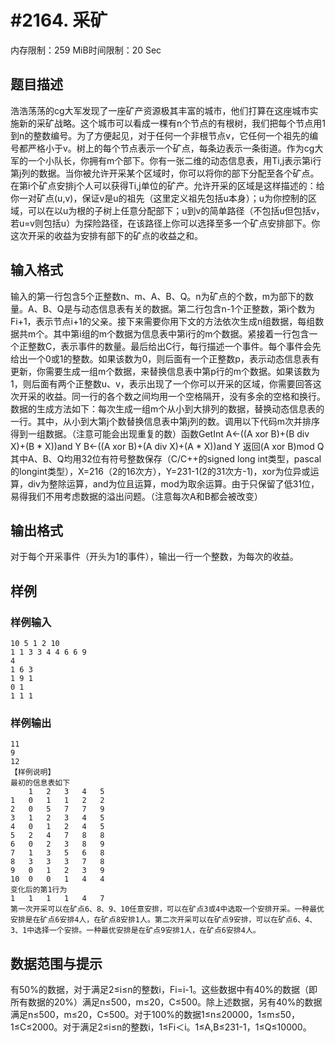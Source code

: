 # #2164. 采矿

内存限制：259 MiB时间限制：20 Sec

## 题目描述

浩浩荡荡的cg大军发现了一座矿产资源极其丰富的城市，他们打算在这座城市实施新的采矿战略。这个城市可以看成一棵有n个节点的有根树，我们把每个节点用1到n的整数编号。为了方便起见，对于任何一个非根节点v，它任何一个祖先的编号都严格小于v。树上的每个节点表示一个矿点，每条边表示一条街道。作为cg大军的一个小队长，你拥有m个部下。你有一张二维的动态信息表，用Ti,j表示第i行第j列的数据。当你被允许开采某个区域时，你可以将你的部下分配至各个矿点。在第i个矿点安排j个人可以获得Ti,j单位的矿产。允许开采的区域是这样描述的：给你一对矿点(u,v)，保证v是u的祖先（这里定义祖先包括u本身）；u为你控制的区域，可以在以u为根的子树上任意分配部下；u到v的简单路径（不包括u但包括v，若u=v则包括u）为探险路径，在该路径上你可以选择至多一个矿点安排部下。你这次开采的收益为安排有部下的矿点的收益之和。

## 输入格式

输入的第一行包含5个正整数n、m、A、B、Q。n为矿点的个数，m为部下的数量。A、B、Q是与动态信息表有关的数据。第二行包含n-1个正整数，第i个数为Fi+1，表示节点i+1的父亲。接下来需要你用下文的方法依次生成n组数据，每组数据共m个。其中第i组的m个数据为信息表中第i行的m个数据。紧接着一行包含一个正整数C，表示事件的数量。最后给出C行，每行描述一个事件。每个事件会先给出一个0或1的整数。如果该数为0，则后面有一个正整数p，表示动态信息表有更新，你需要生成一组m个数据，来替换信息表中第p行的m个数据。如果该数为1，则后面有两个正整数u、v，表示出现了一个你可以开采的区域，你需要回答这次开采的收益。同一行的各个数之间均用一个空格隔开，没有多余的空格和换行。数据的生成方法如下：每次生成一组m个从小到大排列的数据，替换动态信息表的一行。其中，从小到大第j个数替换信息表中第j列的数。调用以下代码m次并排序得到一组数据。（注意可能会出现重复的数）函数GetInt A&larr;((A xor B)+(B div X)+(B * X))and Y B&larr;((A xor B)+(A div X)+(A * X))and Y 返回(A xor B)mod Q 其中A、B、Q均用32位有符号整数保存（C/C++的signed long int类型，pascal的longint类型），X=216（2的16次方），Y=231-1(2的31次方-1)，xor为位异或运算，div为整除运算，and为位且运算，mod为取余运算。由于只保留了低31位，易得我们不用考虑数据的溢出问题。（注意每次A和B都会被改变）

## 输出格式

对于每个开采事件（开头为1的事件），输出一行一个整数，为每次的收益。

## 样例

### 样例输入

    
    10 5 1 2 10
    1 1 3 3 4 4 6 6 9
    4
    1 6 3
    1 9 1
    0 1
    1 1 1
    

### 样例输出

    
    11
    9
    12
    【样例说明】
    最初的信息表如下
    	1	2	3	4	5
    1	0	1	1	2	2
    2	0	5	7	7	9
    3	1	2	3	4	5
    4	0	1	2	4	5
    5	2	4	7	8	8
    6	0	2	3	8	9
    7	1	3	5	6	8
    8	3	3	3	7	8
    9	0	1	2	3	9
    10	0	0	1	4	4
    变化后的第1行为
    1	1	1	1	4	7
    第一次开采可以在矿点6、8、9、10任意安排，可以在矿点3或4中选取一个安排开采。一种最优安排是在矿点6安排4人，在矿点8安排1人。第二次开采可以在矿点9安排，可以在矿点6、4、3、1中选择一个安排。一种最优安排是在矿点9安排1人，在矿点6安排4人。
    

## 数据范围与提示

有50%的数据，对于满足2&le;i&le;n的整数i，Fi=i-1。这些数据中有40%的数据（即所有数据的20%）满足n&le;500，m&le;20，C&le;500。除上述数据，另有40%的数据满足n&le;500，m&le;20，C&le;500。对于100%的数据1&le;n&le;20000，1&le;m&le;50，1&le;C&le;2000。对于满足2&le;i&le;n的整数i，1&le;Fi＜i。1&le;A,B&le;231-1，1&le;Q&le;10000。
